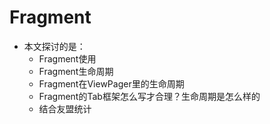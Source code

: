 Fragment
===========================

* 本文探讨的是：
    * Fragment使用
    * Fragment生命周期
    * Fragment在ViewPager里的生命周期
	* Fragment的Tab框架怎么写才合理？生命周期是怎么样的
	* 结合友盟统计


